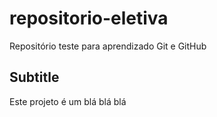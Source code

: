 # repositorio-eletiva
Repositório teste para aprendizado Git e GitHub

## Subtitle

Este projeto é um blá blá blá